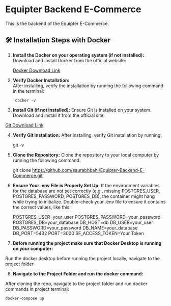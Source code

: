 # Equipter Backend E-Commerce

This is the backend of the Equipter E-Commerce.

## 🛠️ Installation Steps with Docker

1. **Install the Docker on your operating system (if not installed):**  
   Download and install Docker from the official website:  

   [Docker Download Link](https://www.docker.com/products/docker-desktop/)

2. **Verify Docker Installation:**  
   After installing, verify the installation by running the following command in the terminal:
  
        docker -v

3. **Install Git (if not installed):**
Ensure Git is installed on your system. Download and install it from the official site:

[Git Download Link](https://git-scm.com/download/win)


4. **Verify Git Installation:**
After installing, verify Git installation by running:

    git -v

5. **Clone the Repository:**
Clone the repository to your local computer by running the following command:

    git clone https://github.com/saurabhbahl/Equipter-Backend-E-Commerce.git


6. **Ensure Your .env File is Properly Set Up:**
If the environment variables for the database are not set correctly (e.g., missing POSTGRES_USER, POSTGRES_PASSWORD, POSTGRES_DB), the container might hang while trying to initialize. Double-check your .env file to ensure it contains the correct values, like this:


    POSTGRES_USER=your_user
    POSTGRES_PASSWORD=your_password
    POSTGRES_DB=your_database
    DB_HOST=db
    DB_USER=your_user
    DB_PASSWORD=your_password
    DB_NAME=your_database
    DB_PORT=5432
    PORT=3000
    SF_ACCESS_TOKEN=Your Token 

7. **Before running the project make sure that Docker Desktop is running on your computer:**

Run the docker desktop before running the project locally, navigate to the project folder  

8. **Navigate to the Project Folder and run the docker command:**

After cloning the repo, navigate to the project folder and run docker commands in project terminal:

    docker-compose up
    

